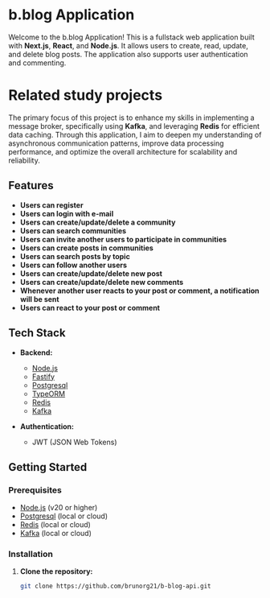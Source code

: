 # b.blog Application

Welcome to the b.blog Application! This is a fullstack web application built with **Next.js**, **React**, and **Node.js**. It allows users to create, read, update, and delete blog posts. The application also supports user authentication and commenting.

# Related study projects

The primary focus of this project is to enhance my skills in implementing a message broker, specifically using **Kafka**, and leveraging **Redis** for efficient data caching. Through this application, I aim to deepen my understanding of asynchronous communication patterns, improve data processing performance, and optimize the overall architecture for scalability and reliability.

## Features

- **Users can register**
- **Users can login with e-mail**
- **Users can create/update/delete a community**
- **Users can search communities**
- **Users can invite another users to participate in communities**
- **Users can create posts in communities**
- **Users can search posts by topic**
- **Users can follow another users**
- **Users can create/update/delete new post**
- **Users can create/update/delete new comments**
- **Whenever another user reacts to your post or comment, a notification will be sent**
- **Users can react to your post or comment**

## Tech Stack

- **Backend:**

  - [Node.js](https://nodejs.org/)
  - [Fastify](https://fastify.dev)
  - [Postgresql](https://www.postgresql.org)
  - [TypeORM](https://typeorm.io)
  - [Redis](https://redis.io)
  - [Kafka](https://kafka.apache.org)

- **Authentication:**
  - JWT (JSON Web Tokens)

## Getting Started

### Prerequisites

- [Node.js](https://nodejs.org/) (v20 or higher)
- [Postgresql](https://www.mongodb.com/) (local or cloud)
- [Redis](https://redis.io) (local or cloud)
- [Kafka](https://kafka.apache.org) (local or cloud)

### Installation

1. **Clone the repository:**

   ```bash
   git clone https://github.com/brunorg21/b-blog-api.git
   ```
